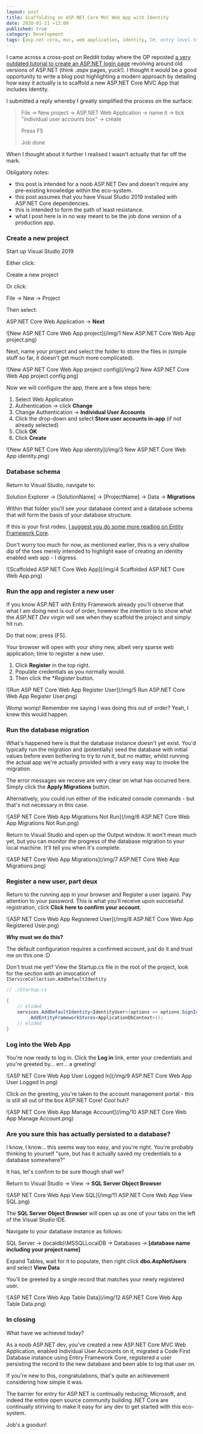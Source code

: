 ```yaml
---
layout: post
title: Scaffolding an ASP.NET Core MVC Web App with Identity
date: 2020-01-21 +13:00
published: true
category: Development
tags: [asp.net core, mvc, web application, identity, C#, entry level tutorial, sql database]
---
```


I came across a cross-post on Reddit today where the OP reposted [a very outdated tutorial to create an ASP.NET login page](https://www.reddit.com/r/csharp/comments/er9n1s/how_to_create_aspnet_login_page_using_c/) revolving around old versions of ASP.NET (think *.aspx* pages, yuck!). I thought it would be a good opportunity to write a blog post highlighting a modern approach by detailing how easy it actually is to scaffold a new ASP.NET Core MVC App that includes Identity.

I submitted a reply whereby I greatly simplified the process on the surface:

> File -> New project -> ASP.NET Web Application -> name it -> tick "individual user accounts box" -> create
>
> Press F5
>
> Job done

When I thought about it further I realised I wasn't actually that far off the mark.

Obligatory notes:
- this post is intended for a noob ASP.NET Dev and doesn't require any pre-existing knowledge within the eco-system.
- this post assumes that you have Visual Studio 2019 installed with ASP.NET Core dependencies.
- this is intended to form the path of least resistance.
- what I post here is in no way meant to be the job done version of a production app.


### Create a new project

Start up Visual Studio 2019

Either click:

Create a new project

Or click:

File -> New -> Project

Then select:

ASP.NET Core Web Application -> **Next**

![New ASP NET Core Web App project](/img/1 New ASP.NET Core Web App project.png)


Next, name your project and select the folder to store the files in (simple stuff so far, it doesn't get much more complicated).

![New ASP NET Core Web App project config](/img/2 New ASP.NET Core Web App project config.png)


Now we will configure the app, there are a few steps here:

1. Select Web Application
2. Authentication -> click **Change**
3. Change Authentication -> **Individual User Accounts**
4. Click the drop-down and select **Store user accounts in-app** (if not already selected)
5. Click **OK**
6. Click **Create**

![New ASP NET Core Web App identity](/img/3 New ASP.NET Core Web App identity.png)


### Database schema

Return to Visual Studio, navigate to:

Solution Explorer -> [SolutionName] -> [ProjectName] -> Data -> **Migrations**

Within that folder you'll see your database context and a database schema that will form the basis of your database structure.

If this is your first rodeo, [I suggest you do some more reading on Entity Framework Core](https://docs.microsoft.com/en-us/aspnet/core/data/ef-mvc/intro?view=aspnetcore-3.1).

Don't worry too much for now, as mentioned earlier, this is a very shallow dip of the toes merely intended to highlight ease of creating an identity enabled web app - I digress.

![Scaffolded ASP NET Core Web App](/img/4 Scaffolded ASP.NET Core Web App.png)


### Run the app and register a new user

If you know ASP.NET with Entity Framework already you'll observe that what I am doing next is out of order, however the intention is to show what the *ASP.NET Dev virgin* will see when they scaffold the project and simply hit run.

Do that now; press [F5].

Your browser will open with your shiny new, albeit very sparse web application; time to register a new user.

1. Click **Register** in the top right.
2. Populate credentials as you normally would.
3. Then click the **Register* button.

![Run ASP NET Core Web App Register User](/img/5 Run ASP.NET Core Web App Register User.png)

Womp womp! Remember me saying I was doing this out of order? Yeah, I knew this would happen.


### Run the database migration

What's happened here is that the database instance doesn't yet exist. You'd typically run the migration and (potentially) seed the database with initial values before even bothering to try to run it, but no matter, whilst running the actual app we're actually provided with a very easy way to invoke the migration.

The error messages we receive are very clear on what has occurred here. Simply click the **Apply Migrations** button.

Alternatively, you could run either of the indicated console commands - but that's not necessary in this case.

![ASP NET Core Web App Migrations Not Run](/img/6 ASP.NET Core Web App Migrations Not Run.png)


Return to Visual Studio and open up the Output window. It won't mean much yet, but you can monitor the progress of the database migration to your local machine. It'll tell you when it's complete.

![ASP NET Core Web App Migrations](/img/7 ASP.NET Core Web App Migrations.png)


### Register a new user, part deux

Return to the running app in your browser and Register a user (again). Pay attention to your password. This is what you'll receive upon successful registration, click **Click here to confirm your account**.

![ASP NET Core Web App Registered User](/img/8 ASP.NET Core Web App Registered User.png)

**Why must we do this?**

The default configuration requires a confirmed account, just do it and trust me on this one :D

Don't trust me yet? View the Startup.cs file in the root of the project, look for the section with an invocation of `IServiceCollection.AddDefaultIdentity`

```c#
// ./Startup.cs

{
    // elided
    services.AddDefaultIdentity<IdentityUser>(options => options.SignIn.RequireConfirmedAccount = true)
        .AddEntityFrameworkStores<ApplicationDbContext>();
    // elided
}
```


### Log into the Web App

You're now ready to log in. Click the **Log in** link, enter your credentials and you're greeted by... err... a greeting!

![ASP NET Core Web App User Logged In](/img/9 ASP.NET Core Web App User Logged In.png)


Click on the greeting, you're taken to the account management portal - this is still all out of the box ASP.NET Core! Cool huh?

![ASP NET Core Web App Manage Account](/img/10 ASP.NET Core Web App Manage Account.png)


### Are you sure this has actually persisted to a database?

I know, I know... this seems way too easy, and you're right. You're probably thinking to yourself "sure, but has it actually saved my credentials to a database somewhere?"

It has, let's confirm to be sure though shall we?

Return to Visual Studio -> View -> **SQL Server Object Browser**

![ASP NET Core Web App View SQL](/img/11 ASP.NET Core Web App View SQL.png)


The **SQL Server Object Browser** will open up as one of your tabs on the left of the Visual Studio IDE.

Navigate to your database instance as follows:

SQL Server -> (localdb)\MSSQLLocalDB -> Databases -> **[database name including your project name]**

Expand Tables, wait for it to populate, then right click **dbo.AspNetUsers** and select **View Data**

You'll be greeted by a single record that matches your newly registered user.

![ASP NET Core Web App Table Data](/img/12 ASP.NET Core Web App Table Data.png)


### In closing

What have we achieved today?

As a noob ASP.NET dev, you've created a new ASP.NET Core MVC Web Application, enabled Individual User Accounts on it, migrated a Code First Database instance using Entiry Framework Core, registered a user persisting the record to the new database and been able to log that user on.

If you're new to this, congratulations, that's quite an achievement considering how simple it was.

The barrier for entry for ASP.NET is continually reducing; Microsoft, and indeed the entire open source community building .NET Core are continually stiriving to make it easy for any dev to get started with this eco-system.

Job's a goodun!

